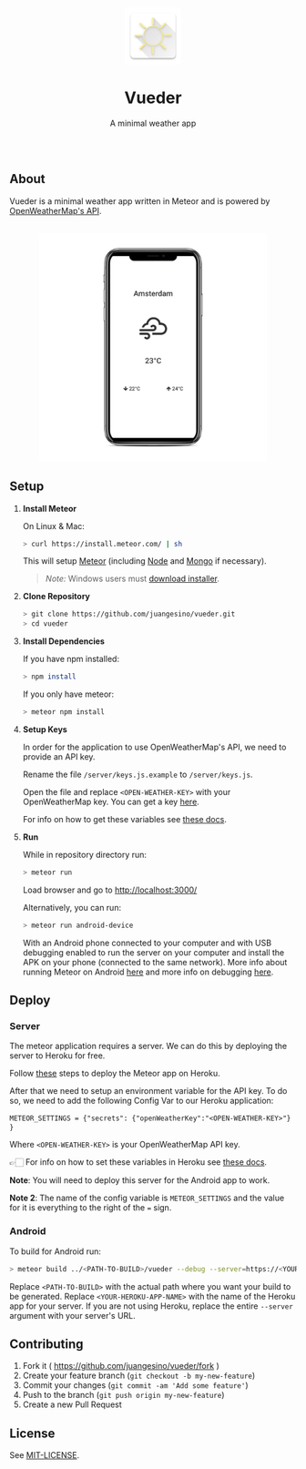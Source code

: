 <p align='center'><img width="100" src='resources/icons/mipmap-xxxhdpi/icon.png'/></p>
<h1 align="center">Vueder</h1>
<p align="center">A minimal weather app</p>
<br />
<br />


## About

Vueder is a minimal weather app written in Meteor and is powered by <a href="https://openweathermap.org/" target="_blank">OpenWeatherMap's API</a>.

<br />

<div align="center">
<img src="resources/mockups/mockup.png" alt="Mockup" width="400"/>
</div>

## Setup

1. **Install Meteor**

    On Linux & Mac:

    ```sh
    > curl https://install.meteor.com/ | sh
    ```

    This will setup [Meteor](http://github.com/meteor/meteor) (including [Node](https://github.com/nodejs/node) and [Mongo](https://github.com/mongodb/mongo) if necessary).

    > _Note:_ Windows users must [download installer](https://www.meteor.com/install).

2. **Clone Repository**

    ```sh
    > git clone https://github.com/juangesino/vueder.git
    > cd vueder
    ```

3. **Install Dependencies**

    If you have npm installed:

    ```sh
    > npm install
    ```

    If you only have meteor:

    ```sh
    > meteor npm install
    ```

4. **Setup Keys**

    In order for the application to use OpenWeatherMap's API, we need to provide an API key.

    Rename the file `/server/keys.js.example` to `/server/keys.js`.

    Open the file and replace `<OPEN-WEATHER-KEY>` with your OpenWeatherMap key. You can get a key <a href="https://openweathermap.org/api" target="_blank">here</a>.

    For info on how to get these variables see <a href="https://docs.particle.io/guide/how-to-build-a-product/authentication/#access-tokens" target="_blank">these docs</a>.

5. **Run**

    While in repository directory run:

    ```sh
    > meteor run
    ```

    Load browser and go to [http://localhost:3000/](http://localhost:3000/)

    Alternatively, you can run:

    ```sh
    > meteor run android-device
    ```

    With an Android phone connected to your computer and with USB debugging enabled to run the server on your computer and install the APK on your phone (connected to the same network). More info about running Meteor on Android <a href="https://guide.meteor.com/mobile.html#running-on-android" target="_blank">here</a> and more info on debugging <a href="https://guide.meteor.com/mobile.html#remote-debugging-android" target="_blank">here</a>.

## Deploy

### Server

The meteor application requires a server. We can do this by deploying the server to Heroku for free.

Follow <a href="https://medium.com/@leonardykris/how-to-run-a-meteor-js-application-on-heroku-in-10-steps-7aceb12de234#.lmg8s462o" target="_blank">these</a> steps to deploy the Meteor app on Heroku.

After that we need to setup an environment variable for the API key. To do so, we need to add the following Config Var to our Heroku application:

```
METEOR_SETTINGS = {"secrets": {"openWeatherKey":"<OPEN-WEATHER-KEY>"} }
```

Where `<OPEN-WEATHER-KEY>` is your OpenWeatherMap API key.

👉🏻 For info on how to set these variables in Heroku see <a href="https://devcenter.heroku.com/articles/config-vars#setting-up-config-vars-for-a-deployed-application" target="_blank">these docs</a>.

**Note**: You will need to deploy this server for the Android app to work.

**Note 2**: The name of the config variable is `METEOR_SETTINGS` and the value for it is everything to the right of the `=` sign.

### Android

To build for Android run:

```sh
> meteor build ../<PATH-TO-BUILD>/vueder --debug --server=https://<YOUR-HEROKU-APP-NAME>.herokuapp.com/
```

Replace `<PATH-TO-BUILD>` with the actual path where you want your build to be generated.
Replace `<YOUR-HEROKU-APP-NAME>` with the name of the Heroku app for your server. If you are not using Heroku, replace the entire `--server` argument with your server's URL.

## Contributing

1. Fork it ( https://github.com/juangesino/vueder/fork )
2. Create your feature branch (`git checkout -b my-new-feature`)
3. Commit your changes (`git commit -am 'Add some feature'`)
4. Push to the branch (`git push origin my-new-feature`)
5. Create a new Pull Request

## License

See [MIT-LICENSE](https://github.com/juangesino/vueder/blob/master/LICENSE).
